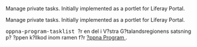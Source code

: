
<td id="wikicontent" class="psdescription">
  <p>
    Manage private tasks. Initially implemented as a portlet for Liferay Portal. 
  </p>
</td>

<td id="wikicontent" class="psdescription">
  <p>
    Manage private tasks. Initially implemented as a portlet for Liferay Portal. 
  </p>
</td>

  <p>
    <tt>
      oppna-program-tasklist
    </tt>
     ?r en del i V?stra G?talandsregionens satsning p? ?ppen k?llkod inom ramen f?r 
    <a href="https://github.com/Vastra-Gotalandsregionen//oppna-program">
      ?ppna Program
    </a>
    . 
  </p>